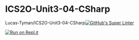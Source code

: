 # ICS2O-Unit3-04-CSharp

Lucas-Tyman/ICS2O-Unit3-04-CSharp[![GitHub's Super Linter](https://github.com/Lucas-Tyman/ICS2O-Unit3-04-CSharp/workflows/GitHub's%20Super%20Linter/badge.svg)](https://github.com/<OWNER>/<REPOSITORY>/actions)

[![Run on Repl.it](https://repl.it/badge/github/Lucas-Tyman/ICS2O-Unit3-04-CSharp)](https://repl.it/github/Lucas-Tyman/ICS2O-Unit3-04-CSharp)
